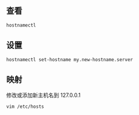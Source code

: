 
## 查看

```shell
hostnamectl
```

## 设置

```shell
hostnamectl set-hostname my.new-hostname.server
```

## 映射

修改或添加新主机名到 127.0.0.1

```shell
vim /etc/hosts
```